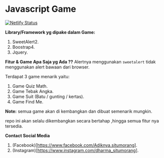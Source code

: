 # Javascript Game

[![Netlify Status](https://api.netlify.com/api/v1/badges/5a77e667-8d14-4854-be03-35ac2be98df7/deploy-status)](https://app.netlify.com/sites/allgames/deploys)

**Library/Framework yg dipake dalam Game:**
1. SweetAlert2.
2. Boostrap4.
3. Jquery.

**Fitur & Game Apa Saja yg Ada ??**
Alertnya menggunakan `sweetalert` tidak menggunakan alert bawaan dari browser.
<p>Terdapat 3 game menarik yaitu:</p>

1. Game Quiz Math.
2. Game Tebak Angka.
3. Game Suit (Batu / gunting / kertas).
4. Game Find Me.

**Note:**
semua game akan di kembangkan dan dibuat semenarik mungkin.

repo ini akan selalu dikembangkan secara bertahap ,hingga semua fitur nya tersedia.

**Contact Social Media**
1. (Facebook)[https://www.facebook.com/Adiknya.situmorang].
2. (Instagram)[https://www.instagram.com/dharma_situmorang].

